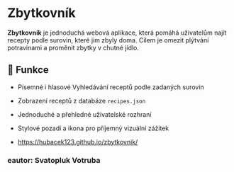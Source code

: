 # Zbytkovník

**Zbytkovník** je jednoduchá webová aplikace, která pomáhá uživatelům najít recepty podle surovin, které jim zbyly doma. Cílem je omezit plýtvání potravinami a proměnit zbytky v chutné jídlo.

## 🔧 Funkce

- Písemné i hlasové Vyhledávání receptů podle zadaných surovin
- Zobrazení receptů z databáze `recipes.json`
- Jednoduché a přehledné uživatelské rozhraní
- Stylové pozadí a ikona pro příjemný vizuální zážitek

- https://hubacek123.github.io/zbytkovnik/
  
### eautor: Svatopluk Votruba







